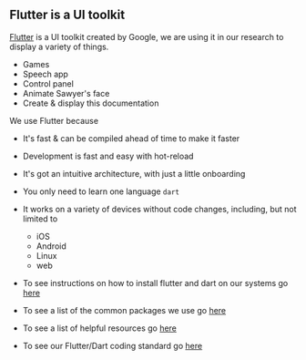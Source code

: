 ## Flutter is a UI toolkit
[Flutter](https://flutter.dev) is a UI toolkit created by Google, we are using it in our research to display a variety of things.
* Games
* Speech app
* Control panel
* Animate Sawyer's face
* Create & display this documentation

We use Flutter because
* It's fast & can be compiled ahead of time to make it faster
* Development is fast and easy with hot-reload
* It's got an intuitive architecture, with just a little onboarding
* You only need to learn one language `dart`
* It works on a variety of devices without code changes, including, but not limited to
  * iOS
  * Android
  * Linux
  * web

* To see instructions on how to install flutter and dart on our systems go [here](flutter/install.md)
* To see a list of the common packages we use go [here](flutter/packages.md)
* To see a list of helpful resources go [here](flutter/resources.md)
* To see our Flutter/Dart coding standard go [here](flutter/code_standard.md)